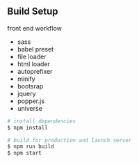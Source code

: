 ## Build Setup
front end workflow
- sass
- babel preset
- file loader
- html loader
- autoprefixer
- minify
- bootsrap
- jquery
- popper.js
- universe
``` bash
# install dependencies
$ npm install

# build for production and launch server
$ npm run build
$ npm start